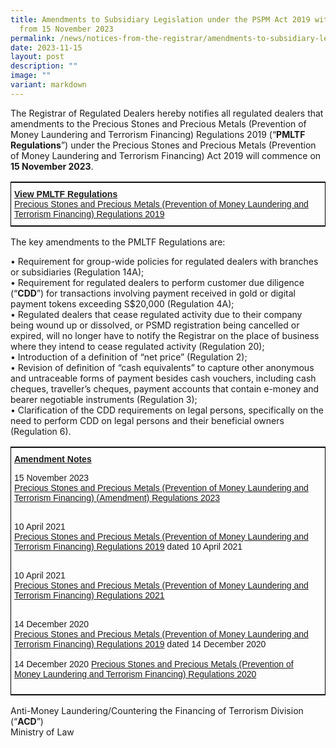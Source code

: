 ```yaml
---
title: Amendments to Subsidiary Legislation under the PSPM Act 2019 with effect
  from 15 November 2023
permalink: /news/notices-from-the-registrar/amendments-to-subsidiary-legislation-under-pspm-act-15-nov-2023/
date: 2023-11-15
layout: post
description: ""
image: ""
variant: markdown
---
```

The Registrar of Regulated Dealers hereby notifies all regulated dealers that amendments to the Precious Stones and Precious Metals (Prevention of Money Laundering and Terrorism Financing) Regulations 2019 (“**PMLTF Regulations**”) under the Precious Stones and Precious Metals (Prevention of Money Laundering and Terrorism Financing) Act 2019 will commence on **15 November 2023**.


<style type="text/css">
.tg  {border-collapse:collapse;border-spacing:0;border-width:1px;border-style:solid;border-color:black;}
.tg td{font-family:Arial, sans-serif;font-size:14px;padding:10px 5px;border-style:solid;border-width:0px;overflow:hidden;word-break:normal;}
.tg th{font-family:Arial, sans-serif;font-size:14px;font-weight:normal;padding:10px 5px;border-style:solid;border-width:0px;overflow:hidden;word-break:normal;}
.tg .tg-exjp{border-color:#330001;text-align:left;vertical-align:middle}
</style>
<table class="tg">
    <tbody><tr>
    <th class="tg-exjp"><span style="font-weight:bold;text-decoration:underline">View PMLTF Regulations</span><br>
<a href="https://sso.agc.gov.sg/SL/PSPMPMLTFA2019-S306-2019?DocDate=20231110" target="_blank">Precious Stones and Precious Metals (Prevention of Money Laundering and Terrorism Financing) Regulations 2019</a>
</th></tr></tbody></table>
			
The key amendments to the PMLTF Regulations are:

•	Requirement for group-wide policies for regulated dealers with branches or subsidiaries (Regulation 14A);<br>•	Requirement for regulated dealers to perform customer due diligence (“**CDD**”) for transactions involving payment received in gold or digital payment tokens exceeding S$20,000 (Regulation 4A);<br>•	Regulated dealers that cease regulated activity due to their company being wound up or dissolved, or PSMD registration being cancelled or expired, will no longer have to notify the Registrar on the place of business where they intend to cease regulated activity (Regulation 20);<br>•	Introduction of a definition of “net price” (Regulation 2);<br>•	Revision of definition of “cash equivalents” to capture other anonymous and untraceable forms of payment besides cash vouchers, including cash cheques, traveller’s cheques, payment accounts that contain e-money and bearer negotiable instruments (Regulation 3);<br>•	Clarification of the CDD requirements on legal persons, specifically on the need to perform CDD on legal persons and their beneficial owners (Regulation 6). 

<style type="text/css">
.tg  {border-collapse:collapse;border-spacing:0;border-width:1px;border-style:solid;border-color:black;}
.tg td{font-family:Arial, sans-serif;font-size:14px;padding:10px 5px;border-style:solid;border-width:0px;overflow:hidden;word-break:normal;}
.tg th{font-family:Arial, sans-serif;font-size:14px;font-weight:normal;padding:10px 5px;border-style:solid;border-width:0px;overflow:hidden;word-break:normal;}
.tg .tg-exjp{border-color:#330001;text-align:left;vertical-align:middle}
</style>
<table class="tg">
    <tbody><tr>
    <th class="tg-exjp"><span style="font-weight:bold;text-decoration:underline">Amendment Notes</span><br>
			
15 November 2023<br>
<a href="https://sso.agc.gov.sg/SL-Supp/S728-2023/Published/20231110?DocDate=20231110" target="_blank">Precious Stones and Precious Metals (Prevention of Money Laundering and Terrorism Financing) (Amendment) Regulations 2023</a> 

<br>10 April 2021<br><a href="https://sso.agc.gov.sg/SL/PSPMPMLTFA2019-S306-2019/Historical/20210410?DocDate=20231110&amp;ValidDate=20210410" target="_blank">Precious Stones and Precious Metals (Prevention of Money Laundering and Terrorism Financing) Regulations 2019</a> dated 10 April 2021

<br>10 April 2021<br><a href="https://sso.agc.gov.sg/SL-Supp/S260-2021/Published/20210409?DocDate=20210409" target="_blank">Precious Stones and Precious Metals (Prevention of Money Laundering and Terrorism Financing) Regulations 2021</a> 

<br>14 December 2020<br><a href="https://sso.agc.gov.sg/SL/PSPMPMLTFA2019-S306-2019/Historical/20201214?DocDate=20210409&amp;ValidDate=20201214" target="_blank">Precious Stones and Precious Metals (Prevention of Money Laundering and Terrorism Financing) Regulations 2019</a> dated 14 December 2020<br><br>
14 December 2020
<a href="https://sso.agc.gov.sg/SL-Supp/S990-2020/Published/20201207170000?DocDate=20201207170000" target="_blank">Precious Stones and Precious Metals (Prevention of Money Laundering and Terrorism Financing) Regulations 2020</a>
</th></tr></tbody></table>

Anti-Money Laundering/Countering the Financing of Terrorism Division (“**ACD**”)<br>Ministry of Law